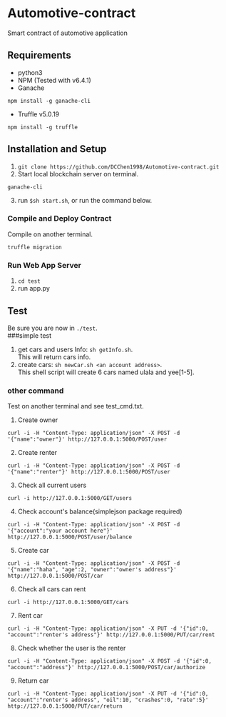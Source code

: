 # Automotive-contract
Smart contract of automotive application

## Requirements

- python3
- NPM (Tested with v6.4.1)
- Ganache
```
npm install -g ganache-cli
```
- Truffle v5.0.19
```
npm install -g truffle
```

## Installation and Setup
1. `git clone https://github.com/DCChen1998/Automotive-contract.git`
2. Start local blockchain server on terminal.  
```
ganache-cli
```
3. run `$sh start.sh`, or run the command below.

### Compile and Deploy Contract
Compile on another terminal.
```
truffle migration
```

### Run Web App Server
1. `cd test`
2. run app.py

## Test
Be sure you are now in `./test`.  
###simple test
1. get cars and users Info: `sh getInfo.sh`.  
This will return cars info.
2. create cars: `sh newCar.sh <an account address>`.  
This shell script will create 6 cars named ulala and yee[1-5].

### other command

Test on another terminal and see test_cmd.txt. 

1. Create owner
```
curl -i -H "Content-Type: application/json" -X POST -d '{"name":"owner"}' http://127.0.0.1:5000/POST/user
```
2. Create renter
```
curl -i -H "Content-Type: application/json" -X POST -d '{"name":"renter"}' http://127.0.0.1:5000/POST/user
```
3. Check all current users
```
curl -i http://127.0.0.1:5000/GET/users
```
4. Check account's balance(simplejson package required)
```
curl -i -H "Content-Type: application/json" -X POST -d '{"account":"your account here"}' http://127.0.0.1:5000/POST/user/balance
```
5. Create car
```
curl -i -H "Content-Type: application/json" -X POST -d '{"name":"haha", "age":2, "owner":"owner's address"}' http://127.0.0.1:5000/POST/car
```
6. Check all cars can rent
```
curl -i http://127.0.0.1:5000/GET/cars
```
7. Rent car
```
curl -i -H "Content-Type: application/json" -X PUT -d '{"id":0, "account":"renter's address"}' http://127.0.0.1:5000/PUT/car/rent
```
8. Check whether the user is the renter
```
curl -i -H "Content-Type: application/json" -X POST -d '{"id":0, "account":"address"}' http://127.0.0.1:5000/POST/car/authorize
```
9. Return car
```
curl -i -H "Content-Type: application/json" -X PUT -d '{"id":0, "account":"renter's address", "oil":10, "crashes":0, "rate":5}' http://127.0.0.1:5000/PUT/car/return
```

